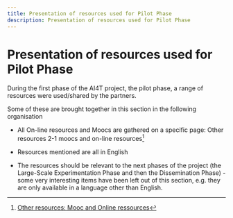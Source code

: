 ```yaml
---
title: Presentation of resources used for Pilot Phase
description: Presentation of resources used for Pilot Phase
---
```

# Presentation of resources used for Pilot Phase

During the first phase of the AI4T project, the pilot phase, a range of resources were used/shared by the partners.

Some of these are brought together in this section in the following
organisation

-   All On-line resources and Moocs are gathered on a specific page: Other resources 2-1 moocs and on-line resources[^1]

-   Resources mentioned are all in English

-   The resources should be relevant to the next phases of the project (the Large-Scale Experimentation Phase and then the Dissemination Phase) - some very interesting items have been left out of this section, e.g. they are only available in a language other than English.

[^1]: [Other resources: Mooc and Online ressources](../2-Moocs-and-online-resources/2-1-Moocs-and-on-line-ressources-list.en.md)

